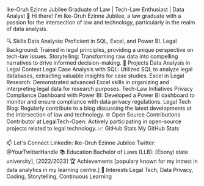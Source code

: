Ike-Oruh Ezinne Jubilee
Graduate of Law | Tech-Law Enthusiast | Data Analyst
👋 Hi there! I'm Ike-Oruh Ezinne Jubilee, a law graduate with a passion for the intersection of law and technology, particularly in the realm of data analysis.

🔍 Skills
Data Analysis: Proficient in SQL, Excel, and Power BI.
Legal Background: Trained in legal principles, providing a unique perspective on tech-law issues.
Storytelling: Transforming raw data into compelling narratives to drive informed decision-making.
🚀 Projects
Data Analysis in Legal Context
Legal Case Analysis with SQL: Utilized SQL to analyze legal databases, extracting valuable insights for case studies.
Excel in Legal Research: Demonstrated advanced Excel skills in organizing and interpreting legal data for research purposes.
Tech-Law Initiatives
Privacy Compliance Dashboard with Power BI: Developed a Power BI dashboard to monitor and ensure compliance with data privacy regulations.
Legal Tech Blog: Regularly contribute to a blog discussing the latest developments at the intersection of law and technology.
🌐 Open Source Contributions
Contributor at LegalTech-Open: Actively participating in open-source projects related to legal technology.
📈 GitHub Stats
My GitHub Stats

📫 Let's Connect
LinkedIn: Ike-Oruh Ezinne Jubilee
Twitter: @YourTwitterHandle
📚 Education
Bachelor of Laws (LLB): [Ebonyi state university], [2022/2023]
🏆 Achievements
[populary known for my intrest in data analytics in my learning centre.]
🌟 Interests
Legal Tech, Data Privacy, Coding, Storytelling, Continuous Learning
